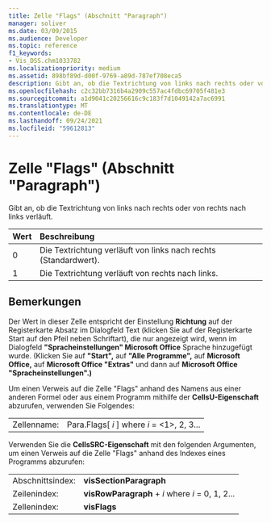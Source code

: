 ```yaml
---
title: Zelle "Flags" (Abschnitt "Paragraph")
manager: soliver
ms.date: 03/09/2015
ms.audience: Developer
ms.topic: reference
f1_keywords:
- Vis_DSS.chm1033782
ms.localizationpriority: medium
ms.assetid: 898bf89d-d00f-9769-a89d-787ef708eca5
description: Gibt an, ob die Textrichtung von links nach rechts oder von rechts nach links verläuft.
ms.openlocfilehash: c2c32bb7316b4a2909c557ac4fdbc69705f481e3
ms.sourcegitcommit: a1d9041c20256616c9c183f7d1049142a7ac6991
ms.translationtype: MT
ms.contentlocale: de-DE
ms.lasthandoff: 09/24/2021
ms.locfileid: "59612813"
---
```

# <a name="flags-cell-paragraph-section"></a>Zelle "Flags" (Abschnitt "Paragraph")

Gibt an, ob die Textrichtung von links nach rechts oder von rechts nach links verläuft.
  
|**Wert**|**Beschreibung**|
|:-----|:-----|
|0  <br/> |Die Textrichtung verläuft von links nach rechts (Standardwert).  <br/> |
|1  <br/> |Die Textrichtung verläuft von rechts nach links.  <br/> |
   
## <a name="remarks"></a>Bemerkungen

Der Wert in dieser Zelle entspricht der Einstellung **Richtung** auf der Registerkarte Absatz im Dialogfeld Text (klicken Sie auf der Registerkarte Start auf den Pfeil neben Schriftart), die nur angezeigt wird, wenn im Dialogfeld **"Spracheinstellungen" Microsoft Office** Sprache hinzugefügt wurde.     (Klicken Sie auf **"Start",** auf **"Alle Programme",** auf **Microsoft Office,** auf **Microsoft Office "Extras"** und dann auf **Microsoft Office "Spracheinstellungen".)** 
  
Um einen Verweis auf die Zelle "Flags" anhand des Namens aus einer anderen Formel oder aus einem Programm mithilfe der **CellsU-Eigenschaft** abzurufen, verwenden Sie Folgendes: 
  
|||
|:-----|:-----|
|Zellenname:  <br/> |Para.Flags[ *i*  ] where  *i*  = <1>, 2, 3...  <br/> |
   
Verwenden Sie die **CellsSRC-Eigenschaft** mit den folgenden Argumenten, um einen Verweis auf die Zelle "Flags" anhand des Indexes eines Programms abzurufen: 
  
|||
|:-----|:-----|
|Abschnittsindex:  <br/> |**visSectionParagraph** <br/> |
|Zeilenindex:  <br/> |**visRowParagraph**  +   *i* where *i* = 0, 1, 2...  <br/> |
|Zellenindex:  <br/> |**visFlags** <br/> |
   

